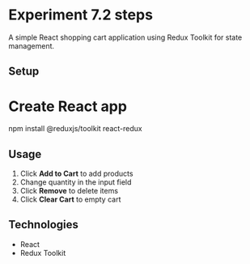# Experiment 7.2 steps

A simple React shopping cart application using Redux Toolkit for state management.

## Setup

# Create React app
npm install @reduxjs/toolkit react-redux

## Usage

1. Click **Add to Cart** to add products
2. Change quantity in the input field
3. Click **Remove** to delete items
4. Click **Clear Cart** to empty cart

## Technologies

- React
- Redux Toolkit
